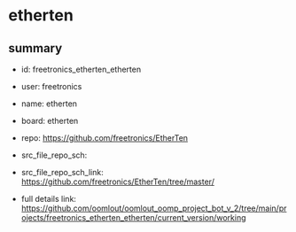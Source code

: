 # etherten
 
## summary 
* id: freetronics_etherten_etherten
* user: freetronics
* name: etherten
* board: etherten
* repo: https://github.com/freetronics/EtherTen



* src_file_repo_sch: 
* src_file_repo_sch_link: https://github.com/freetronics/EtherTen/tree/master/
* full details link: https://github.com/oomlout/oomlout_oomp_project_bot_v_2/tree/main/projects/freetronics_etherten_etherten/current_version/working  







